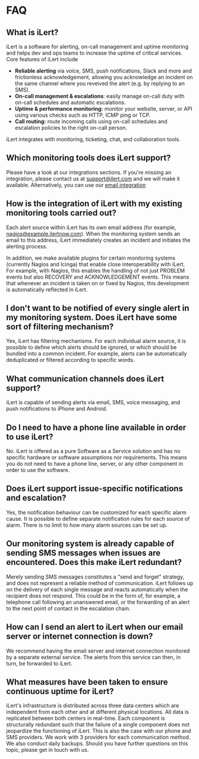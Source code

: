 # FAQ

## What is iLert?

iLert is a software for alerting, on-call management and uptime monitoring and helps dev and ops teams to increase the uptime of critical services. Core features of iLert include

* **Reliable alerting** via voice, SMS, push notifications, Slack and more and frictionless acknowledgement, allowing you acknowledge an incident on the same channel where you reveived the alert \(e.g. by replying to an SMS\).
* **On-call management & escalations**: easily manage on-call duty with on-call schedules and automatic escalations.
* **Uptime & performance monitoring:** monitor your website, server, or API using various checks such as HTTP, ICMP ping or TCP.
* **Call routing:** route incoming calls using on-call schedules and escalation policies to the right on-call person.

iLert integrates with monitoring, ticketing, chat, and collaboration tools.

## Which monitoring tools does iLert support?

Please have a look at our integrations sections. If you're missing an integration, please contact us at support@ilert.com and we will make it available. Alternatively, you can use our [email integration](../integrations/email.md)

## How is the integration of iLert with my existing monitoring tools carried out?

Each alert source within iLert has its own email address \(for example, nagios@example.ilertnow.com\). When the monitoring system sends an email to this address, iLert immediately creates an incident and initiates the alerting process.

In addition, we make available plugins for certain monitoring systems \(currently Nagios and Icinga\) that enable close interoperability with iLert. For example, with Nagios, this enables the handling of not just PROBLEM events but also RECOVERY and ACKNOWLEDGEMENT events. This means that whenever an incident is taken on or fixed by Nagios, this development is automatically reflected in iLert.

## I don't want to be notified of every single alert in my monitoring system. Does iLert have some sort of filtering mechanism?

Yes, iLert has filtering mechanisms. For each individual alarm source, it is possible to define which alerts should be ignored, or which should be bundled into a common incident. For example, alerts can be automatically deduplicated or filtered according to specific words.

## What communication channels does iLert support?

iLert is capable of sending alerts via email, SMS, voice messaging, and push notifications to iPhone and Android.

## Do I need to have a phone line available in order to use iLert?

No. iLert is offered as a pure Software as a Service solution and has no specific hardware or software assumptions nor requirements. This means you do not need to have a phone line, server, or any other component in order to use the software.

## Does iLert support issue-specific notifications and escalation?

Yes, the notification behaviour can be customized for each specific alarm cause. It is possible to define separate notification rules for each source of alarm. There is no limit to how many alarm sources can be set up.

## Our monitoring system is already capable of sending SMS messages when issues are encountered. Does this make iLert redundant?

Merely sending SMS messages constitutes a "send and forget" strategy, and does not represent a reliable method of communication. iLert follows up on the delivery of each single message and reacts automatically when the recipient does not respond. This could be in the form of, for example, a telephone call following an unanswered email, or the forwarding of an alert to the next point of contact in the escalation chain.

## How can I send an alert to iLert when our email server or internet connection is down?

We recommend having the email server and internet connection monitored by a separate external service. The alerts from this service can then, in turn, be forwarded to iLert.

## What measures have been taken to ensure continuous uptime for iLert?

iLert's infrastructure is distributed across three data centers which are independent from each other and at different physical locations. All data is replicated between both centers in real-time. Each component is structurally redundant such that the failure of a single component does not jeopardize the functioning of iLert. This is also the case with our phone and SMS providers. We work with 3 providers for each communication method. We also conduct daily backups. Should you have further questions on this topic, please get in touch with us.


